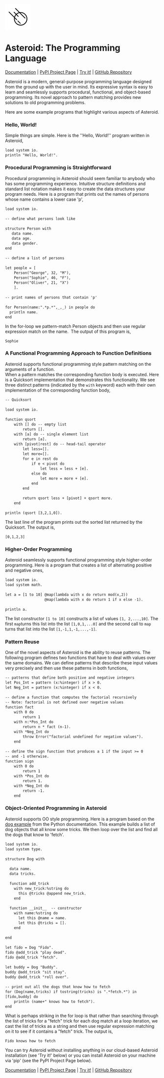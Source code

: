 ![asteroid](asteroid-small.png)

# Asteroid: The Programming Language

[Documentation](https://asteroid-lang.readthedocs.io) | [PyPI Project Page](https://pypi.org/project/asteroid-lang/) | [Try it!](https://replit.com/@lutzhamel/asteroid#.replit) | [GitHub Repository](https://github.com/asteroid-lang) 

Asteroid is a modern, general-purpose programming language designed from the ground up with the user in mind. Its expressive syntax is easy to learn and seamlessly supports procedural, functional, and object-based programming.  Its novel approach to pattern matching provides new solutions to old programming problems.

Here are some example programs that highlight various aspects of Asteroid.

### Hello, World!

Simple things are simple. Here is the ''Hello, World!'' program written in Asteroid,
```
load system io.
println "Hello, World!".
```

### Procedural Programming is Straightforward

Procedural programming in Asteroid should seem familiar to anybody who has some programming experience.
Intuitive  structure definitions and standard list notation makes it easy to create the data structures your
program needs.  Here is a  program that prints out the names of persons whose name contains a lower case 'p',
```
load system io.

-- define what persons look like

structure Person with
   data name.
   data age.
   data gender.
end

-- define a list of persons

let people = [
    Person("George", 32, "M"),
    Person("Sophie", 46, "F"),
    Person("Oliver", 21, "X")
    ].

-- print names of persons that contain 'p'

for Person(name:".*p.*",_,_) in people do
  println name.
end
```
In the for-loop we pattern-match Person objects and then use regular expression match on the name.  The output of this program is,
```
Sophie
```

### A Functional Programming Approach to Function Definitions

Asteroid supports functional programming style pattern matching on the arguments of a function.   
When a pattern matches the corresponding function body is executed.  Here is a  Quicksort implementation 
that demonstrates this functionality.  We see three distinct patterns (indicated by the `with` keyword) each with their own implementation of the corresponding function body,  
```
-- Quicksort

load system io.

function qsort
    with [] do -- empty list
        return [].
    with [a] do -- single element list
        return [a]. 
    with [pivot|rest] do -- head-tail operator
        let less=[].
        let more=[].
        for e in rest do  
            if e < pivot do
                let less = less + [e].
            else do
                let more = more + [e].
            end
        end

        return qsort less + [pivot] + qsort more.
    end

println (qsort [3,2,1,0]).
```
The last line of the program prints out the sorted list returned by the Quicksort.  The output is,
```
[0,1,2,3]
```

### Higher-Order Programming

Asteroid seamlessly supports functional programming style higher-order programming. Here is a program that creates a list 
of alternating positive and negative ones,
```
load system io.
load system math.

let a = [1 to 10] @map(lambda with x do return mod(x,2))
                  @map(lambda with x do return 1 if x else -1).

println a.
```
The list constructor `[1 to 10]` constructs a list of values `[1, 2,...,10]`.  The first `map`turns this list into the list
`[1,0,1,...0]` and the second call to `map` turns that list into the list `[1,-1,1,-1,...,-1]`.

### Pattern Reuse

One of the novel aspects of Asteroid is the ability to reuse patterns.  The following program defines two functions that have to deal 
with values over the same domains.  We can define patterns that describe these input values very precisely and then use these
patterns in both functions,
```
-- patterns that define both positive and negative integers
let Pos_Int = pattern (x:%integer) if x > 0.
let Neg_Int = pattern (x:%integer) if x < 0.

-- define a function that computes the factorial recursively
-- Note: factorial is not defined over negative values
function fact
    with 0 do
        return 1
    with n:*Pos_Int do
        return n * fact (n-1).
    with *Neg_Int do
        throw Error("factorial undefined for negative values").
    end

-- define the sign function that produces a 1 if the input >= 0
-- and -1 otherwise.
function sign
    with 0 do
        return 1
    with *Pos_Int do
        return 1.
    with *Neg_Int do
        return -1.
    end
```
### Object-Oriented Programming in Asteroid

Asteroid supports OO style programming.  Here is a program based on the [dog example](https://docs.python.org/3/tutorial/classes.html) from the Python documentation.  This example builds a list of dog objects that all know some tricks.  We then loop over the list and find all the dogs that know to 'fetch'.
```
load system io.
load system type.

structure Dog with

  data name.
  data tricks.

  function add_trick 
    with new_trick:%string do
      this @tricks @append new_trick.
    end

  function __init__  -- constructor
    with name:%string do
      let this @name = name.
      let this @tricks = [].
    end

end

let fido = Dog "Fido".
fido @add_trick "play dead".
fido @add_trick "fetch".

let buddy = Dog "Buddy".
buddy @add_trick "sit stay".
buddy @add_trick "roll over".

-- print out all the dogs that know how to fetch
for (Dog(name,tricks) if tostring(tricks) is ".*fetch.*") in [fido,buddy] do
    println (name+" knows how to fetch").
end
```
What is perhaps striking in the for loop is that rather than searching through the list of tricks for a "fetch" trick for each dog
match at a loop iteration, we cast the list of tricks as a string
and then use regular expression matching on it to see if it contains a "fetch" trick. The output is,
```
Fido knows how to fetch
```
You can try Asteroid without installing anything in our cloud-based Asteroid installation (see 'Try it!' below) or you can install Asteroid on your machine via 'pip' (see the PyPI Project Page below).

[Documentation](https://asteroid-lang.readthedocs.io) | [PyPI Project Page](https://pypi.org/project/asteroid-lang/) | [Try it!](https://replit.com/@lutzhamel/asteroid#.replit) | [GitHub Repository](https://github.com/asteroid-lang) 
